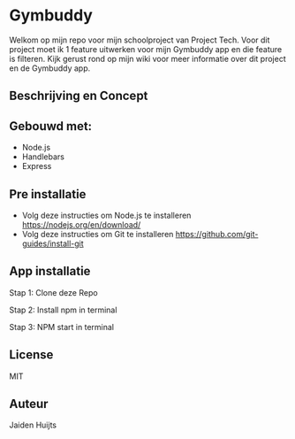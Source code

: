 # Gymbuddy
Welkom op mijn repo voor mijn schoolproject van Project Tech. Voor dit project moet ik 1 feature uitwerken voor mijn Gymbuddy app en die feature is filteren. Kijk gerust rond op mijn wiki voor meer informatie over dit project en de Gymbuddy app.
## Beschrijving en Concept

## Gebouwd met:
* Node.js
* Handlebars
* Express

## Pre installatie
* Volg deze instructies om Node.js te installeren
https://nodejs.org/en/download/
* Volg deze instructies om Git te installeren
https://github.com/git-guides/install-git

## App installatie
Stap 1: Clone deze Repo

Stap 2: Install npm in terminal

Stap 3: NPM start in terminal

## License
MIT

## Auteur 
Jaiden Huijts
